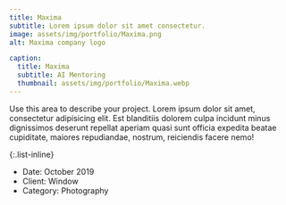```yaml
---
title: Maxima
subtitle: Lorem ipsum dolor sit amet consectetur.
image: assets/img/portfolio/Maxima.png
alt: Maxima company logo

caption:
  title: Maxima
  subtitle: AI Mentoring
  thumbnail: assets/img/portfolio/Maxima.webp
---
```

Use this area to describe your project. Lorem ipsum dolor sit amet, consectetur adipisicing elit. Est blanditiis dolorem culpa incidunt minus dignissimos deserunt repellat aperiam quasi sunt officia expedita beatae cupiditate, maiores repudiandae, nostrum, reiciendis facere nemo!

{:.list-inline}
- Date: October 2019
- Client: Window
- Category: Photography

